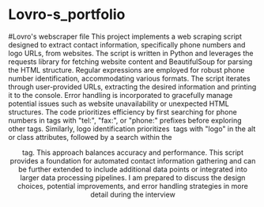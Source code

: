 # Lovro-s_portfolio  
#Lovro's webscraper file 
This project implements a web scraping script designed to extract contact information, specifically phone numbers and logo URLs, from websites.  The script is written in Python and leverages the requests library for fetching website content and BeautifulSoup for parsing the HTML structure.  Regular expressions are employed for robust phone number identification, accommodating various formats.  The script iterates through user-provided URLs, extracting the desired information and printing it to the console.  Error handling is incorporated to gracefully manage potential issues such as website unavailability or unexpected HTML structures.  The code prioritizes efficiency by first searching for phone numbers in <a> tags with "tel:", "fax:", or "phone:" prefixes before exploring other tags.  Similarly, logo identification prioritizes <img> tags with "logo" in the alt or class attributes, followed by a search within the <header> tag.  This approach balances accuracy and performance. This script provides a foundation for automated contact information gathering and can be further extended to include additional data points or integrated into larger data processing pipelines.  I am prepared to discuss the design choices, potential improvements, and error handling strategies in more detail during the interview
